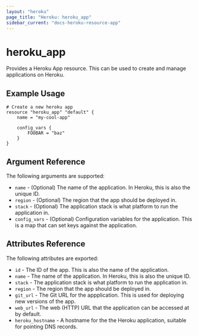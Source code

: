 ```yaml
---
layout: "heroku"
page_title: "Heroku: heroku_app"
sidebar_current: "docs-heroku-resource-app"
---
```


# heroku\_app

Provides a Heroku App resource. This can be used to
create and manage applications on Heroku.

## Example Usage

```
# Create a new heroku app
resource "heroku_app" "default" {
    name = "my-cool-app"

    config_vars {
        FOOBAR = "baz"
    }
}
```

## Argument Reference

The following arguments are supported:

* `name` - (Optional) The name of the application. In Heroku, this is also the
   unique ID.
* `region` - (Optional) The region that the app should be deployed in.
* `stack` - (Optional) The application stack is what platform to run the application
   in.
* `config_vars` - (Optional) Configuration variables for the application.
   This is a map that can set keys against the application.


## Attributes Reference

The following attributes are exported:

* `id` - The ID of the app. This is also the name of the application.
* `name` - The name of the application. In Heroku, this is also the
   unique ID.
* `stack` - The application stack is what platform to run the application
   in.
* `region` - The region that the app should be deployed in.
* `git_url` - The Git URL for the appplication. This is used for
   deploying new versions of the app.
* `web_url` - The web (HTTP) URL that the application can be accessed
   at by default.
* `heroku_hostname` - A hostname for the the Heroku application, suitable
   for pointing DNS records.

